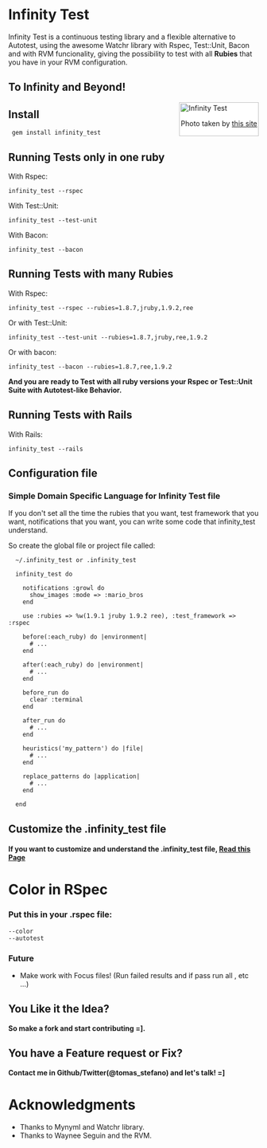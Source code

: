 # Infinity Test


Infinity Test is a continuous testing library and a flexible alternative to Autotest,
using the awesome Watchr library with Rspec, Test::Unit, Bacon and with RVM funcionality,
giving the possibility to test with all <b>Rubies</b> that you have in your RVM configuration.

## To Infinity and Beyond!

<div style="padding:2px; border:1px solid silver; float:right; margin:0 0 1em 2em; background:white">
  <img src="https://github.com/tomas-stefano/infinity_test/raw/master/buzz_images/to_infinity_and_beyond.png" alt="Infinity Test" />
  <p style="text-align:center"> Photo taken by <a href="http://www.mixed-metaphor.org/fan/buzz/" title="buzz-light-year"> this site </a></p>
</div>

## Install

     gem install infinity_test

## Running Tests only in one ruby

With Rspec:

    infinity_test --rspec

With Test::Unit:

    infinity_test --test-unit

With Bacon:

    infinity_test --bacon

## Running Tests with many Rubies

With Rspec:

    infinity_test --rspec --rubies=1.8.7,jruby,1.9.2,ree

Or with Test::Unit:

    infinity_test --test-unit --rubies=1.8.7,jruby,ree,1.9.2

Or with bacon:

    infinity_test --bacon --rubies=1.8.7,ree,1.9.2

<b>And you are ready to Test with all ruby versions your Rspec or Test::Unit Suite with Autotest-like Behavior.</b>

## Running Tests with Rails

With Rails:

    infinity_test --rails

## Configuration file

### Simple Domain Specific Language for Infinity Test file

If you don't set all the time the rubies that you want, test framework that you want, notifications that you want,
you can write some code that infinity_test understand.

So create the global file or project file called:

      ~/.infinity_test or .infinity_test

      infinity_test do

        notifications :growl do
          show_images :mode => :mario_bros
        end

        use :rubies => %w(1.9.1 jruby 1.9.2 ree), :test_framework => :rspec

        before(:each_ruby) do |environment|
          # ...
        end

        after(:each_ruby) do |environment|
          # ...
        end

        before_run do
          clear :terminal
        end

        after_run do
          # ...
        end

        heuristics('my_pattern') do |file|
          # ...
        end

        replace_patterns do |application|
          # ...
        end

      end

## Customize the .infinity_test file

#### If you want to customize and understand the .infinity_test file, <a href='http://github.com/tomas-stefano/infinity_test/wiki/Customize-Infinity-Test'>Read this Page</a>

# Color in RSpec

### Put this in your <b>.rspec</b> file:

    --color
    --autotest

### Future

* Make work with Focus files! (Run failed results and if pass run all , etc ...)

## You Like it the Idea?

<b>So make a fork and start contributing =].</b>

## You have a Feature request or Fix?

<b>Contact me in Github/Twitter(@tomas_stefano) and let's talk! =] </b>

# Acknowledgments

* Thanks to Mynyml and Watchr library.
* Thanks to Waynee Seguin and the RVM.
